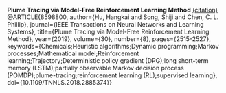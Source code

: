 **Plume Tracing via Model-Free Reinforcement Learning Method** [(citation)](./Reinforcement%20Learning/plumeTracingDDPG.md)
@ARTICLE{8598800,
  author={Hu, Hangkai and Song, Shiji and Chen, C. L. Phillip},
  journal={IEEE Transactions on Neural Networks and Learning Systems}, 
  title={Plume Tracing via Model-Free Reinforcement Learning Method}, 
  year={2019},
  volume={30},
  number={8},
  pages={2515-2527},
  keywords={Chemicals;Heuristic algorithms;Dynamic programming;Markov processes;Mathematical model;Reinforcement learning;Trajectory;Deterministic policy gradient (DPG);long short-term memory (LSTM);partially observable Markov decision process (POMDP);plume-tracing;reinforcement learning (RL);supervised learning},
  doi={10.1109/TNNLS.2018.2885374}}
